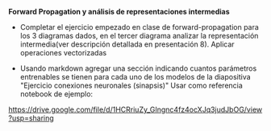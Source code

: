 **Forward Propagation y análisis de representaciones intermedias**

* Completar el ejercicio empezado en clase de forward-propagation para los 3 diagramas dados, en el tercer diagrama analizar la representación intermedia(ver descripción detallada en presentación 8). Aplicar operaciones vectorizadas

* Usando markdown agregar una sección indicando cuantos parámetros entrenables se tienen para cada uno de los modelos de la diapositiva "Ejercicio conexiones neuronales (sinapsis)" Usar como referencia notebook de ejemplo:

https://drive.google.com/file/d/1HCRriuZy_GIngnc4fz4ocXJq3judJbOG/view?usp=sharing
